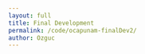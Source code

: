 ```yaml
---
layout: full
title: Final Development
permalink: /code/ocapunam-finalDev2/
author: Ozguc
---
```



<canvas id="Boids" width="640" height="640" style="position: absolute; left: 0; top: 0;"></canvas>

<script deferred type="module">


import * as T from '../lib/module.js'
import {Boid, Swarm} from '../ocapunam/boids.js'
import OzRenderer from '../ocapunam/OzRenderer-finalDev.js'

let dt = 0

let terrain = new T.Object3D(), sky = new T.Object3D()

let subDiv = 64
let dim = 1e1


let ground = new T.Mesh(
    new T.PlaneGeometry(dim, dim, subDiv, subDiv),
    new T.MeshPhongMaterial({ color: 0xbea9de}))
    ground.rotation.set(-Math.PI/2,0,0)
    ground.castShadow = true
    ground.receiveShadow = true
    terrain.add(ground)

let starsGeometry = new T.Geometry();

for ( let i = 0; i < 10000; i ++ ) {

    let star = new T.Vector3();
    star.x = T.Math.randFloatSpread( 2000 );
    star.y = T.Math.randFloatSpread( 2000 );
    star.z = T.Math.randFloatSpread( 2000 );

    starsGeometry.vertices.push( star );

}

let starsMaterial = new T.PointsMaterial( { color: 0x888888 } );

let starField = new T.Points( starsGeometry, starsMaterial );

sky.add( starField );

let renderer = new OzRenderer({
    position: { x: 0, y: 10, z: 0 },
    background: 0x2e4482,
    ambient: 0x546bab,
    update: (t) => update(t),
    })

renderer.add(terrain, sky)

/// Boids ///

let bufferScene, bufferCamera
let rtTexture 
let swarm

let boidCount = 100

let bufferRenderer = new THREE.WebGLRenderer( { preserveDrawingBuffer: true } )
    bufferRenderer.setPixelRatio( window.devicePixelRatio );
    bufferRenderer.setSize(dim*100, dim*100)
    bufferRenderer.autoClear = false;


    document.body.appendChild(bufferRenderer.domElement)
    
    bufferScene = new THREE.Scene()

    bufferCamera = new THREE.OrthographicCamera( 0, sWidth, 0, sHeight, -10000, 10000 )
    bufferCamera.position.z = 1000

    swarm = new Swarm(sWidth, sHeight)
    swarm.createBoids(bufferScene, boidCount)
    // swarm.id = setInterval(swarm.animate, 100)

    rtTexture = new THREE.WebGLRenderTarget( window.innerWidth, window.innerHeight, {minFilter: THREE.LinearFilter, magFilter: THREE.NearestFilter, format: THREE.RGBFormat })

function render() { 
    bufferRenderer.render(bufferScene, bufferCamera)
} 

function update(time) {
    dt += time
    starField.rotation.x = dt/500
    starField.rotation.y = dt/500
    // swarm.animate()
    render()
}



</script>

